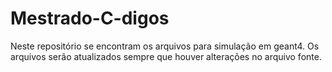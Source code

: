 # Mestrado-C-digos

Neste repositório se encontram os arquivos para simulação em geant4.
Os arquivos serão atualizados sempre que houver alterações no arquivo fonte.

